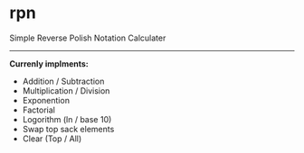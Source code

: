 # rpn
Simple Reverse Polish Notation Calculater

---
**Currenly implments:**
  - Addition / Subtraction
  - Multiplication / Division
  - Exponention
  - Factorial
  - Logorithm (ln / base 10)
  - Swap top sack elements
  - Clear (Top / All)
